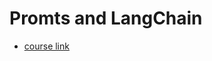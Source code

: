 # Promts and LangChain

+ [course link](https://github.com/curiousily/Get-Things-Done-with-Prompt-Engineering-and-LangChain/tree/master)
